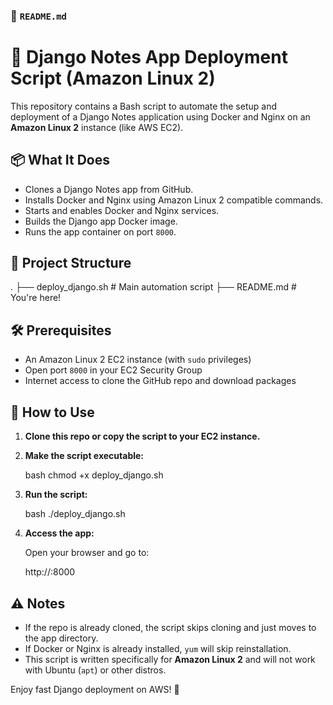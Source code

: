 ### 📄 `README.md`

# 🐳 Django Notes App Deployment Script (Amazon Linux 2)

This repository contains a Bash script to automate the setup and deployment of a Django Notes application using Docker and Nginx on an **Amazon Linux 2** instance (like AWS EC2).

## 📦 What It Does

- Clones a Django Notes app from GitHub.
- Installs Docker and Nginx using Amazon Linux 2 compatible commands.
- Starts and enables Docker and Nginx services.
- Builds the Django app Docker image.
- Runs the app container on port `8000`.

## 📁 Project Structure



.
├── deploy\_django.sh     # Main automation script
├── README.md            # You're here!


## 🛠️ Prerequisites

- An Amazon Linux 2 EC2 instance (with `sudo` privileges)
- Open port `8000` in your EC2 Security Group
- Internet access to clone the GitHub repo and download packages

## 🚀 How to Use

1. **Clone this repo or copy the script to your EC2 instance.**

2. **Make the script executable:**

   bash
   chmod +x deploy_django.sh


3. **Run the script:**

   bash
   ./deploy_django.sh
   

4. **Access the app:**

   Open your browser and go to:

   
   http://<your-ec2-public-ip>:8000
   

## ⚠️ Notes

* If the repo is already cloned, the script skips cloning and just moves to the app directory.
* If Docker or Nginx is already installed, `yum` will skip reinstallation.
* This script is written specifically for **Amazon Linux 2** and will not work with Ubuntu (`apt`) or other distros.



Enjoy fast Django deployment on AWS! 🚀
